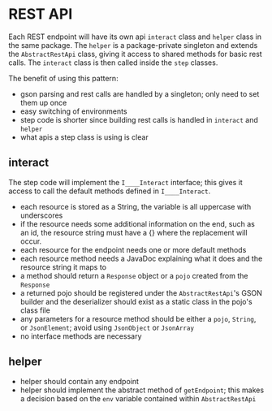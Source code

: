 # REST API

Each REST endpoint will have its own api `interact` class and `helper` class in the same package. The `helper` is a package-private singleton and extends the `AbstractRestApi` class, giving it access to shared methods for basic rest calls. The `interact` class is then called inside the `step` classes.

The benefit of using this pattern:
- gson parsing and rest calls are handled by a singleton; only need to set them up once
- easy switching of environments
- step code is shorter since building rest calls is handled in `interact` and `helper`
- what apis a step class is using is clear

## interact
The step code will implement the `I____Interact` interface; this gives it access to call the default methods defined in `I____Interact`.

- each resource is stored as a String, the variable is all uppercase with underscores
- if the resource needs some additional information on the end, such as an id, the resource string must have a {} where the replacement will occur.
- each resource for the endpoint needs one or more default methods
- each resource method needs a JavaDoc explaining what it does and the resource string it maps to
- a method should return a `Response` object or a `pojo` created from the `Response`
- a returned pojo should be registered under the `AbstractRestApi`'s GSON builder and the deserializer should exist as a static class in the pojo's class file
- any parameters for a resource method should be either a `pojo`, `String`, or `JsonElement`; avoid using `JsonObject` or `JsonArray`
- no interface methods are necessary


## helper

- helper should contain any endpoint
- helper should implement the abstract method of `getEndpoint`; this makes a decision based on the `env` variable contained within `AbstractRestApi`
